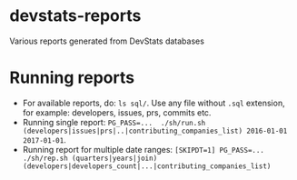 # devstats-reports

Various reports generated from DevStats databases

# Running reports

- For available reports, do: `ls sql/`. Use any file without `.sql` extension, for example: developers, issues, prs, commits etc.
- Running single report: `PG_PASS=...  ./sh/run.sh (developers|issues|prs|..|contributing_companies_list) 2016-01-01 2017-01-01`.
- Running report for multiple date ranges: `[SKIPDT=1] PG_PASS=... ./sh/rep.sh (quarters|years|join) (developers|developers_count|...|contributing_companies_list)`
